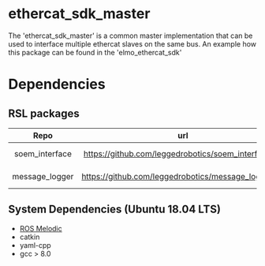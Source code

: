 # ethercat_sdk_master

The 'ethercat_sdk_master' is a common master implementation that can be used to interface multiple ethercat slaves on the same bus. 
An example how this package can be found in the 'elmo_ethercat_sdk'

# Dependencies

## RSL packages

| Repo           | url                                                  | License      | Content                                          |
|:--------------:|:----------------------------------------------------:|:------------:|:------------------------------------------------:|
| soem_interface | https://github.com/leggedrobotics/soem_interface.git | GPLv3        | EtherCAT functionalities                         |
| message_logger | https://github.com/leggedrobotics/message_logger.git | BSD 3-Clause | simple log streams                               |

## System Dependencies (Ubuntu 18.04 LTS)

- [ROS Melodic](https://wiki.ros.org/melodic)
- catkin
- yaml-cpp
- gcc > 8.0

